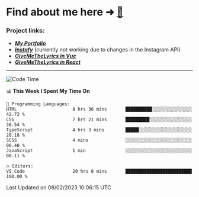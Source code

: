 # Find about me here ➜ [🧑](https://pauabella.dev)

### Project links:
- ***[My Portfolio](https://pauabella.dev)***
- ***[Instafy](https://instafy.me)*** (currently not working due to changes in the Instagram API)
- ***[GiveMeTheLyrics in Vue](https://lyrics.pauabella.dev)***
- ***[GiveMeTheLyrics in React](https://pauabella.dev/GiveMeTheLyrics)***

---
<!--START_SECTION:waka-->
![Code Time](http://img.shields.io/badge/Code%20Time-1%2C864%20hrs%2017%20mins-blue)

📊 **This Week I Spent My Time On** 

```text
💬 Programming Languages: 
HTML                     8 hrs 36 mins       ██████████░░░░░░░░░░░░░░░   42.72 % 
CSS                      7 hrs 21 mins       █████████░░░░░░░░░░░░░░░░   36.54 % 
TypeScript               4 hrs 3 mins        █████░░░░░░░░░░░░░░░░░░░░   20.18 % 
SCSS                     4 mins              ░░░░░░░░░░░░░░░░░░░░░░░░░   00.40 % 
JavaScript               1 min               ░░░░░░░░░░░░░░░░░░░░░░░░░   00.11 % 

🔥 Editors: 
VS Code                  20 hrs 8 mins       █████████████████████████   100.00 % 

```


 Last Updated on 08/02/2023 10:06:15 UTC
<!--END_SECTION:waka-->
